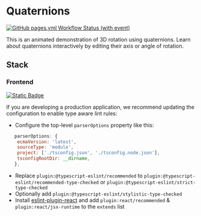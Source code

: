 # Quaternions

[![GitHub pages.yml Workflow Status (with event)](https://img.shields.io/github/actions/workflow/status/HKanwal/quaternions/pages.yml)](https://github.com/HKanwal/quaternions/actions/workflows/pages.yml)

This is an animated demonstration of 3D rotation using quaternions. Learn about quaternions interactively by editing their axis or angle of rotation.

## Stack
### Frontend

[![Static Badge](https://img.shields.io/badge/React-61DAFB?logo=React&logoColor=white)](https://react.dev/)

If you are developing a production application, we recommend updating the configuration to enable type aware lint rules:

- Configure the top-level `parserOptions` property like this:

```js
   parserOptions: {
    ecmaVersion: 'latest',
    sourceType: 'module',
    project: ['./tsconfig.json', './tsconfig.node.json'],
    tsconfigRootDir: __dirname,
   },
```

- Replace `plugin:@typescript-eslint/recommended` to `plugin:@typescript-eslint/recommended-type-checked` or `plugin:@typescript-eslint/strict-type-checked`
- Optionally add `plugin:@typescript-eslint/stylistic-type-checked`
- Install [eslint-plugin-react](https://github.com/jsx-eslint/eslint-plugin-react) and add `plugin:react/recommended` & `plugin:react/jsx-runtime` to the `extends` list
